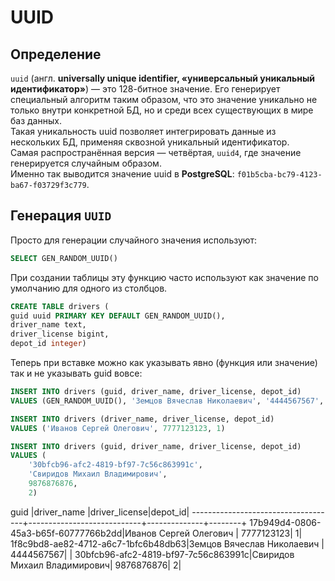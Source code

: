 # UUID
## Определение
```uuid``` (англ. **universally unique identifier, «универсальный уникальный идентификатор»**) — это 128-битное значение. Его генерирует специальный алгоритм таким образом, что это значение уникально не только внутри конкретной БД, но и среди всех существующих в мире баз данных.  
Такая уникальность uuid позволяет интегрировать данные из нескольких БД, применяя сквозной уникальный идентификатор.  
Самая распространённая версия — четвёртая, `uuid4`, где значение генерируется случайным образом.   
Именно так выводится значение uuid в **PostgreSQL**: 
`f01b5cba-bc79-4123-ba67-f03729f3c779`.  

## Генерация `UUID`  
Просто для генерации случайного значения используют:  
```SQL
SELECT GEN_RANDOM_UUID()
```  

При создании таблицы эту функцию часто используют как значение по умолчанию для одного из столбцов.  
```SQL
CREATE TABLE drivers (
guid uuid PRIMARY KEY DEFAULT GEN_RANDOM_UUID(),
driver_name text,
driver_license bigint,
depot_id integer)
```   

Теперь при вставке можно как указывать явно (функция или значение) так и не указывать guid вовсе:  
```SQL
INSERT INTO drivers (guid, driver_name, driver_license, depot_id) 
VALUES (GEN_RANDOM_UUID(), 'Земцов Вячеслав Николаевич', '4444567567', NULL)
```
```SQL
INSERT INTO drivers (driver_name, driver_license, depot_id) 
VALUES ('Иванов Сергей Олегович', 7777123123, 1)
```
```SQL
INSERT INTO drivers (guid, driver_name, driver_license, depot_id) 
VALUES (
    '30bfcb96-afc2-4819-bf97-7c56c863991c',
    'Свиридов Михаил Владимирович', 
    9876876876, 
    2)
```  
guid                                |driver_name                 |driver_license|depot_id|
------------------------------------+----------------------------+--------------+--------+
17b949d4-0806-45a3-b65f-60777766b2dd|Иванов Сергей Олегович      |    7777123123|       1|
1f8c9bd8-ae82-4712-a6c7-1bfc6b48db63|Земцов Вячеслав Николаевич  |    4444567567|        |
30bfcb96-afc2-4819-bf97-7c56c863991c|Свиридов Михаил Владимирович|    9876876876|       2|
